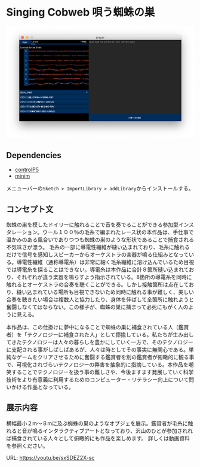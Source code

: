 # Singing Cobweb  唄う蜘蛛の巣

![Thumbnail](asset/image.png)

## Dependencies
- [controlP5](http://www.sojamo.de/libraries/controlP5/)
- [minim](http://code.compartmental.net/minim/)

メニューバーの`Sketch > ImportLibrary > addLibrary`からインストールする。

## コンセプト文

蜘蛛の巣を模したドイリーに触れることで音を奏でることができる参加型インスタレーション。ウール１００％の毛糸で編まれたレース状の本作品は、手仕事で温かみのある風合いでありつつも蜘蛛の巣のような形状であることで捕食される不気味さが漂う。
毛糸の一部に導電性繊維が縫い込まれており、毛糸に触れるだけで信号を感知しスピーカーからオーケストラの楽器が鳴る仕組みとなっている。導電性繊維（通称導電糸）は非常に細く毛糸繊維に溶け込んでいるため目視では導電糸を探ることはできない。導電糸は本作品に合計８箇所縫い込まれており、それぞれが違う楽器を鳴らすよう指示されている。8箇所の導電糸を同時に触れるとオーケストラの合奏を聴くことができる。しかし接触箇所は点在しており、縫い込まれている場所も目視できないため同時に触れる事が難しく、美しい合奏を聴きたい場合は複数人と協力したり、身体を伸ばして全箇所に触れようと奮闘しなくてはならない。この様子が、蜘蛛の巣に捕まって必死にもがく人のように見える。

本作品は、この仕掛けに夢中になることで蜘蛛の巣に補食されている人（鑑賞者）を「テクノロジーに補食された人」として揶揄している。私たちが生み出してきたテクノロジーは人々の暮らしを豊かにしていく一方で、そのテクノロジーに支配される事がしばしばあるが、人々は時としてその事実に無関心である。単純なゲームをクリアさせるために奮闘する鑑賞者を別の鑑賞者が俯瞰的に観る事で、可視化されづらいテクノロジーの弊害を抽象的に指摘している。本作品を嘲笑することでテクノロジーを扱う事の難しさや、今後ますます発展していく科学技術をより有意義に利用するためのコンピューター・リテラシー向上について問いかける作品となっている。

## 展示内容
横幅最小２m〜８mに及ぶ蜘蛛の巣のようなオブジェを展示。鑑賞者が毛糸に触れると音が鳴るインタラクティブアートとなっており、沢山のひとが参加されれば捕食されている人々として俯瞰的にも作品を楽しめます。
詳しくは動画資料を参照ください。

URL:   https://youtu.be/sxSDEZ2X-sc
